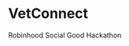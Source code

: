 # VetConnect
Robinhood Social Good Hackathon





<!-- Overview  -->
<!-- 
    Routes = Handles all the routing
    Controller = Controls the intercommunication 
    Middleware = Functions to handle the request/errors
    Config = Configs for Databases, etc etc
    Model = Models for our tables in Mongoose database

    We will be using async handler => async, await , with our mongoDB.
    We are using Bcrypt js to hash the passwords and JWT to authenticate
    The jwt token is signed using ID for each user. 


    If the following is our get request with it's response 

    router.get('/api/menu', (req,res) => { 
        res.status(200).json({"message" : 'Get Menu'})
    })

    We have cleaned up our code in the following manner ==>
        ==> All the incoming request will be read by our Server.js and redirected to proper Route file.

        ==> Our Route files will perform the requests such as get/post/put/delete by calling the corresponding functions from the Controller.

        ==> The Controller will then read the response and perform the function to provide the response accordingly.

        To summarize :
        Server.js ==> Redirects the requests to the proper routs ==> '/api/menu'
        Route.js ==> Responds to those requests by calling the appropriate Controller ==> 'Get/Post/Put/Delete'
        Controller.js ==> Carries out the requests and forms a response accordingly ==> (req,res) => {}

 -->


<!-- #Routes 
    for each functionality, we will have a separate route file in our routes folder just to have a proper file structure. 

    => Menu - menuRoutes.js  
    -->

<!-- #Controllers 
    Instead of having our functions inside the body of the requests in the route files, we will have a controller dedicated to them that will handle those functions. 

    => Menu - menuController.js  
    -->
